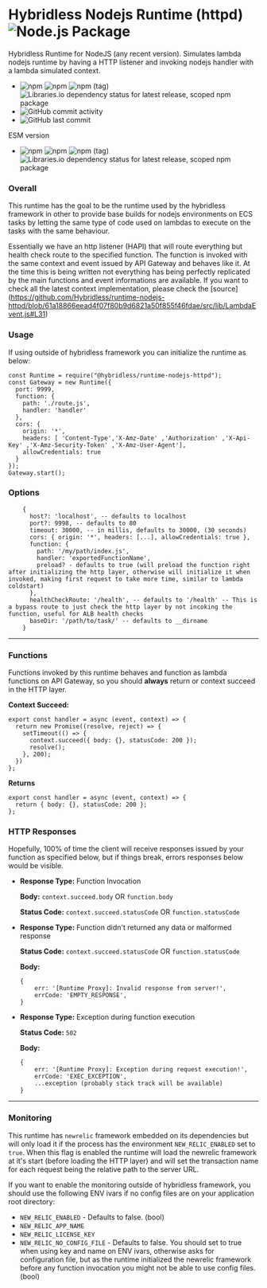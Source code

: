 # Hybridless Nodejs Runtime (httpd) ![Node.js Package](https://github.com/hybridless/runtime-nodejs-httpd/workflows/Node.js%20Package/badge.svg)

Hybridless Runtime for NodeJS (any recent version). 
Simulates lambda nodejs runtime by having a HTTP listener and invoking nodejs handler with a lambda simulated context.

- ![npm](https://img.shields.io/npm/dy/@hybridless/runtime-nodejs-httpd) ![npm](https://img.shields.io/npm/v/@hybridless/runtime-nodejs-httpd) ![npm (tag)](https://img.shields.io/npm/v/@hybridless/runtime-nodejs-httpd/latest) ![Libraries.io dependency status for latest release, scoped npm package](https://img.shields.io/librariesio/release/npm/@hybridless/runtime-nodejs-httpd)
- ![GitHub commit activity](http://img.shields.io/github/commit-activity/m/hybridless/runtime-nodejs-httpd)
- ![GitHub last commit](http://img.shields.io/github/last-commit/hybridless/runtime-nodejs-httpd)

ESM version
- ![npm](https://img.shields.io/npm/dy/@hybridless/runtime-nodejs-httpd-esm) ![npm](https://img.shields.io/npm/v/@hybridless/runtime-nodejs-httpd-esm) ![npm (tag)](https://img.shields.io/npm/v/@hybridless/runtime-nodejs-httpd-esm/latest) ![Libraries.io dependency status for latest release, scoped npm package](https://img.shields.io/librariesio/release/npm/@hybridless/runtime-nodejs-httpd-esm)

### Overall

This runtime has the goal to be the runtime used by the hybridless framework in other to provide base builds for nodejs environments on ECS tasks by letting the same type of code used on lambdas to execute on the tasks with the same behaviour. 

Essentially we have an http listener (HAPI) that will route everything but health check route to the specified function. The function is invoked with the same context and event issued by API Gateway and behaves like it.
At the time this is being written not everything has being perfectly replicated by the main functions and event informations are available. If you want to check all the latest context implementation, please check the [source] (https://github.com/Hybridless/runtime-nodejs-httpd/blob/61a18866eead4f07f80b9d6821a50f855f46fdae/src/lib/LambdaEvent.js#L31) 


### Usage

If using outside of hybridless framework you can initialize the runtime as below:
```
const Runtime = require("@hybridless/runtime-nodejs-httpd");
const Gateway = new Runtime({
  port: 9999,
  function: {
    path: './route.js',
    handler: 'handler'
  },
  cors: {
    origin: '*',
    headers: [ 'Content-Type','X-Amz-Date' ,'Authorization' ,'X-Api-Key' ,'X-Amz-Security-Token' ,'X-Amz-User-Agent'],
    allowCredentials: true
  }
});
Gateway.start();

``` 

### Options

```
	{
      host?: 'localhost', -- defaults to localhost
      port?: 9998, -- defaults to 80
      timeout: 30000, -- in millis, defaults to 30000, (30 seconds)
      cors: { origin: '*', headers: [...], allowCredentials: true },
      function: { 
      	path: '/my/path/index.js', 
      	handler: 'exportedFunctionName', 
      	preload? - defaults to true (will preload the function right after initializing the http layer, otherwise will initialize it when invoked, making first request to take more time, similar to lambda coldstart)
      },
      healthCheckRoute: '/health', -- defaults to '/health' -- This is a bypass route to just check the http layer by not incoking the function, useful for ALB health checks
      baseDir: '/path/to/task/' -- defaults to __dirname
    }
```

-------

### Functions

Functions invoked by this runtime behaves and function as lambda functions on API Gateway, so you should **always** return or context succeed in the HTTP layer.

**Context Succeed:**
```
export const handler = async (event, context) => {
  return new Promise((resolve, reject) => {
    setTimeout(() => {
      context.succeed({ body: {}, statusCode: 200 });
      resolve();
    }, 200);
  })
};
```
**Returns**
```
export const handler = async (event, context) => {
  return { body: {}, statusCode: 200 };
};
```

### HTTP Responses

Hopefully, 100% of time the client will receive responses issued by your function as specified below, but if things break, errors responses below would be visible.

-  **Response Type:** Function Invocation

   **Body:** `context.succeed.body` OR `function.body`
   
   **Status Code:** `context.succeed.statusCode` OR `function.statusCode`
-  **Response Type:** Function didn't returned any data or malformed response

   **Status Code:** `context.succeed.statusCode` OR `function.statusCode`

   **Body:**
   ```
   {
	   err: '[Runtime Proxy]: Invalid response from server!',
	   errCode: 'EMPTY_RESPONSE',
   }
   
-  **Response Type:** Exception during function execution

   **Status Code:** `502`

   **Body:** 
   ```
   {
	   err: '[Runtime Proxy]: Exception during request execution!',
	   errCode: 'EXEC_EXCEPTION',
	   ...exception (probably stack track will be available)
   }
   ```

-------
### Monitoring

This runtime has `newrelic` framework embedded on its dependencies but will only load it if the process has the environment `NEW_RELIC_ENABLED` set to `true`.
When this flag is enabled the runtime will load the newrelic framework at it's start (before loading the HTTP layer) and will set the transaction name for each request being the relative path to the server URL. 

If you want to enable the monitoring outside of hybridless framework, you should use the following ENV ivars if no config files are on your application root directory:
- `NEW_RELIC_ENABLED` - Defaults to false. (bool)
- `NEW_RELIC_APP_NAME`
- `NEW_RELIC_LICENSE_KEY`
- `NEW_RELIC_NO_CONFIG_FILE` - Defaults to false. You should set to true when using key and name on ENV ivars, otherwise asks for configuration file, but as the runtime initialized the newrelic framework before any function invocation you might not be able to use config files. (bool)

